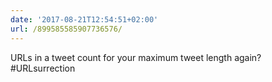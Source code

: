 ```yaml
---
date: '2017-08-21T12:54:51+02:00'
url: /899585585907736576/
---
```

URLs in a tweet count for your maximum tweet length again? #URLsurrection
